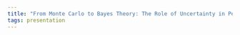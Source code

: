 ```yaml
---
title: "From Monte Carlo to Bayes Theory: The Role of Uncertainty in Petrophysics"
tags: presentation 
---
```


